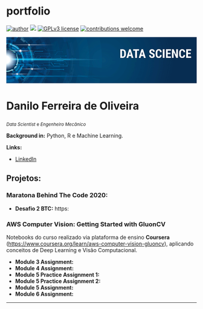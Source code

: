 # portfolio
[![author](https://img.shields.io/badge/author-dfedeoli-red.svg)](https://www.linkedin.com/in/danilo-ferreira-de-oliveira) [![](https://img.shields.io/badge/python-3.7+-blue.svg)](https://www.python.org/downloads/release/python-365/) [![GPLv3 license](https://img.shields.io/badge/License-GPLv3-blue.svg)](http://perso.crans.org/besson/LICENSE.html) [![contributions welcome](https://img.shields.io/badge/contributions-welcome-brightgreen.svg?style=flat)](https://github.com/carlosfab/data_science/issues)

<p align="center">
  <img src="banner.png" >
</p>

# Danilo Ferreira de Oliveira
<sub>*Data Scientist* e *Engenheiro Mecânico*</sub>


**Background in:** Python, R e Machine Learning.

**Links:**
* [LinkedIn](https://www.linkedin.com/in/danilo-ferreira-de-oliveira)


## Projetos:

### Maratona Behind The Code 2020:

* **Desafio 2 BTC:** https:

### AWS Computer Vision: Getting Started with GluonCV

Notebooks do curso realizado via plataforma de ensino **Coursera** (https://www.coursera.org/learn/aws-computer-vision-gluoncv), aplicando conceitos de Deep Learning e Visão Computacional.

* **Module 3 Assignment:** 
* **Module 4 Assignment:** 
* **Module 5 Practice Assignment 1:**
* **Module 5 Practice Assignment 2:**
* **Module 5 Assignment:**
* **Module 6 Assignment:**

---





